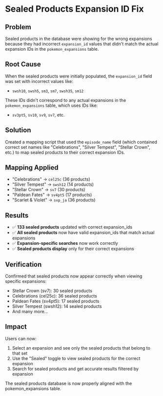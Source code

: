 # Sealed Products Expansion ID Fix

## Problem
Sealed products in the database were showing for the wrong expansions because they had incorrect `expansion_id` values that didn't match the actual expansion IDs in the `pokemon_expansions` table.

## Root Cause
When the sealed products were initially populated, the `expansion_id` field was set with incorrect values like:
- `swsh10`, `swsh5`, `sm3`, `sm7`, `swsh35`, `sm12`

These IDs didn't correspond to any actual expansions in the `pokemon_expansions` table, which uses IDs like:
- `sv3pt5`, `sv10`, `sv9`, `sv7`, etc.

## Solution
Created a mapping script that used the `episode_name` field (which contained correct set names like "Celebrations", "Silver Tempest", "Stellar Crown", etc.) to map sealed products to their correct expansion IDs.

## Mapping Applied
- "Celebrations" → `cel25c` (36 products)
- "Silver Tempest" → `swsh12` (14 products) 
- "Stellar Crown" → `sv7` (30 products)
- "Paldean Fates" → `sv4pt5` (17 products)
- "Scarlet & Violet" → `svp_ja` (36 products)

## Results
- ✅ **133 sealed products** updated with correct expansion_ids
- ✅ **All sealed products** now have valid expansion_ids that match actual expansions
- ✅ **Expansion-specific searches** now work correctly
- ✅ **Sealed products display** only for their correct expansions

## Verification
Confirmed that sealed products now appear correctly when viewing specific expansions:
- Stellar Crown (sv7): 30 sealed products
- Celebrations (cel25c): 36 sealed products  
- Paldean Fates (sv4pt5): 17 sealed products
- Silver Tempest (swsh12): 14 sealed products
- And many more...

## Impact
Users can now:
1. Select an expansion and see only the sealed products that belong to that set
2. Use the "Sealed" toggle to view sealed products for the correct expansion
3. Search for sealed products and get accurate results filtered by expansion

The sealed products database is now properly aligned with the pokemon_expansions table.

